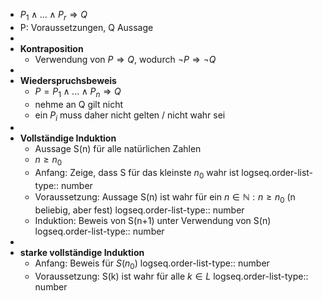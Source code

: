 - $P_1\land...\land P_{r}\Rightarrow Q$
- P: Voraussetzungen, Q Aussage
-
- **Kontraposition**
	- Verwendung von $P\Rightarrow Q$, wodurch $\neg P\Rightarrow\neg Q$
-
- **Wiederspruchsbeweis**
	- $P=P_1\land...\land P_{n}\Rightarrow Q$
	- nehme an Q gilt nicht
	- ein $P_{i}$ muss daher nicht gelten / nicht wahr sei
-
- **Vollständige Induktion**
	- Aussage S(n) für alle natürlichen Zahlen
	- $n\geq n_0$
	- Anfang: Zeige, dass S für das kleinste $n_0$ wahr ist
	  logseq.order-list-type:: number
	- Voraussetzung: Aussage S(n) ist wahr für ein $n\in\mathbb{N}:n\geq n_0$ (n beliebig, aber fest)
	  logseq.order-list-type:: number
	- Induktion: Beweis von S(n+1) unter Verwendung von S(n)
	  logseq.order-list-type:: number
-
- **starke vollständige Induktion**
	- Anfang: Beweis für $S(n_0)$
	  logseq.order-list-type:: number
	- Voraussetzung: S(k) ist wahr für alle $k\in L$
	  logseq.order-list-type:: number